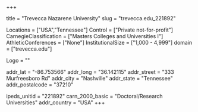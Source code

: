 
+++

title = "Trevecca Nazarene University"
slug = "trevecca.edu_221892"

Locations = ["USA","Tennessee"]
Control = ["Private not-for-profit"]
CarnegieClassification = ["Masters Colleges and Universities I"]
AthleticConferences = ["None"]
InstitutionalSize = ["1,000 - 4,999"]
domain = ["trevecca.edu"]

Logo = ""

addr_lat = "-86.753566"
addr_long = "36.142115"
addr_street = "333 Murfreesboro Rd"
addr_city = "Nashville"
addr_state = "Tennessee"
addr_postalcode = "37210"

ipeds_unitid = "221892"
carn_2000_basic = "Doctoral/Research Universities"
addr_country = "USA"
+++
    
